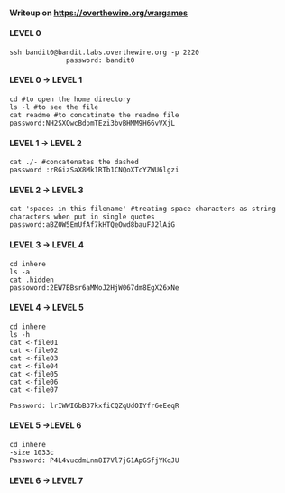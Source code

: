#### Writeup on https://overthewire.org/wargames
#### LEVEL 0
````
ssh bandit0@bandit.labs.overthewire.org -p 2220
              password: bandit0
````
#### LEVEL 0 -> LEVEL 1
````
cd #to open the home directory
ls -l #to see the file
cat readme #to concatinate the readme file
password:NH2SXQwcBdpmTEzi3bvBHMM9H66vVXjL
````
#### LEVEL 1 -> LEVEL 2
````
cat ./- #concatenates the dashed
password :rRGizSaX8Mk1RTb1CNQoXTcYZWU6lgzi
````

#### LEVEL 2 -> LEVEL 3
````
cat 'spaces in this filename' #treating space characters as string characters when put in single quotes
password:aBZ0W5EmUfAf7kHTQeOwd8bauFJ2lAiG
````
#### LEVEL 3 -> LEVEL 4
````
cd inhere
ls -a
cat .hidden
passoword:2EW7BBsr6aMMoJ2HjW067dm8EgX26xNe
````
#### LEVEL 4 -> LEVEL 5
````
cd inhere
ls -h
cat <-file01
cat <-file02
cat <-file03
cat <-file04
cat <-file05
cat <-file06
cat <-file07

Password: lrIWWI6bB37kxfiCQZqUdOIYfr6eEeqR
````
#### LEVEL 5 ->LEVEL 6
````
cd inhere
-size 1033c
Password: P4L4vucdmLnm8I7Vl7jG1ApGSfjYKqJU
````
#### LEVEL 6 -> LEVEL 7
````


